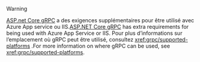 > [!WARNING]
> <span data-ttu-id="ee1f6-101">[ASP.net Core gRPC](xref:grpc/index) a des exigences supplémentaires pour être utilisé avec Azure App service ou IIS.</span><span class="sxs-lookup"><span data-stu-id="ee1f6-101">[ASP.NET Core gRPC](xref:grpc/index) has extra requirements for being used with Azure App Service or IIS.</span></span> <span data-ttu-id="ee1f6-102">Pour plus d’informations sur l’emplacement où gRPC peut être utilisé, consultez <xref:grpc/supported-platforms> .</span><span class="sxs-lookup"><span data-stu-id="ee1f6-102">For more information on where gRPC can be used, see <xref:grpc/supported-platforms>.</span></span>
